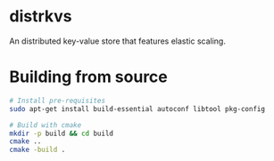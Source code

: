 # distrkvs
An distributed key-value store that features elastic scaling.

# Building from source
```bash
# Install pre-requisites
sudo apt-get install build-essential autoconf libtool pkg-config

# Build with cmake
mkdir -p build && cd build
cmake ..
cmake -build .
```
